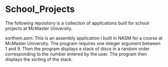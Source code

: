 # School_Projects
The following repository is a collection of applications built for school projects at McMaster University.


sorthem.asm:
This is an assembly application I built in NASM for a course at McMaster University.  The program requires one integer argument between 1 and 9.  Then the program displays a stack of discs in a random order corresponding to the number entered by the user. The program then displays the sorting of the stack.  

